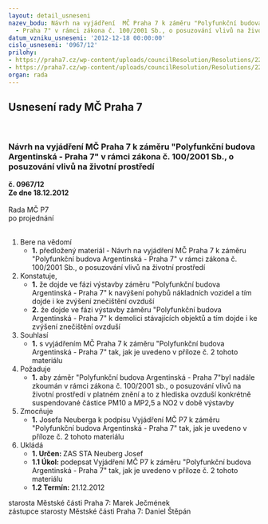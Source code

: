 ```yaml
---
layout: detail_usneseni
nazev_bodu: Návrh na vyjádření  MČ Praha 7 k záměru "Polyfunkční budova Argentinská
  - Praha 7" v rámci zákona č. 100/2001 Sb., o posuzování vlivů na životní prostředí
datum_vzniku_usneseni: '2012-12-18 00:00:00'
cislo_usneseni: '0967/12'
prilohy:
- https://praha7.cz/wp-content/uploads/councilResolution/Resolutions/22223/64-12-argrntinsk%c3%a1_eia_z%c3%a1m%c4%9br.pdf
- https://praha7.cz/wp-content/uploads/councilResolution/Resolutions/22223/64-12-argentinsk%c3%a1_z%c3%a1m%c4%9br_eia.doc
organ: rada
---
```

<div id="ucUsn_pList" class="usn">
	<span><h2>Usnesení rady MČ Praha 7 </h2>
<br></span><div class="standBody">
<span><h3>Návrh na vyjádření  MČ Praha 7 k záměru "Polyfunkční budova Argentinská - Praha 7" v rámci zákona č. 100/2001 Sb., o posuzování vlivů na životní prostředí</h3></span><div class="center">
		<strong>č. 0967/12</strong><br>
	</div>
<div class="center">
		<strong>Ze dne 18.12.2012</strong><br><br>
	</div>Rada MČ P7<br> po projednání<br><br><ol>
<li>Bere na vědomí<ul><li>
<strong>1.</strong> předložený materiál - Návrh na vyjádření  MČ Praha 7 k záměru "Polyfunkční budova Argentinská - Praha 7" v rámci zákona č. 100/2001 Sb., o posuzování vlivů na životní prostředí</li></ul>
</li>
<li>Konstatuje,<ul>
<li>
<strong>1.</strong> že dojde ve fázi výstavby záměru "Polyfunkční budova Argentinská - Praha 7" k navýšení pohybů nákladních vozidel a tím dojde i ke zvýšení znečištění ovzduší</li>
<li>
<strong>2.</strong> že dojde ve fázi výstavby záměru "Polyfunkční budova Argentinská - Praha 7" k demolici stávajících objektů a tím dojde i ke zvýšení znečištění ovzduší</li>
</ul>
</li>
<li>Souhlasí<ul><li>
<strong>1.</strong> s vyjádřením MČ Praha 7 k záměru "Polyfunkční budova Argentinská - Praha 7"   tak, jak je uvedeno v příloze č. 2 tohoto materiálu </li></ul>
</li>
<li>Požaduje<ul><li>
<strong>1.</strong> aby záměr "Polyfunkční budova Argentinská - Praha 7"byl nadále zkoumán  v rámci zákona č. 100/2001 sb., o posuzování vlivů na životní prostředí v platném znění a to z hlediska ovzduší konkrétně suspendované částice PM10 a MP2,5 a NO2 v době výstavby  </li></ul>
</li>
<li>Zmocňuje<ul><li>
<strong>1.</strong> Josefa Neuberga k podpisu Vyjádření MČ P7 k záměru "Polyfunkční budova Argentinská - Praha 7" tak, jak je uvedeno v příloze č. 2 tohoto materiálu  </li></ul>
</li>
<li>Ukládá<ul>
<li>
<strong>1. Určen: </strong>ZAS STA Neuberg Josef</li>
<li>
<strong>1.1 Úkol: </strong>podepsat Vyjádření MČ P7 k záměru "Polyfunkční budova Argentinská - Praha 7" tak, jak je uvedeno v příloze č. 2 tohoto materiálu  </li>
<li>
<strong>1.2 Termín: </strong>21.12.2012</li>
</ul>
</li>
</ol>starosta Městské části Praha 7: Marek Ječmének<br>zástupce starosty Městské části Praha 7: Daniel Štěpán 
</div>
</div>